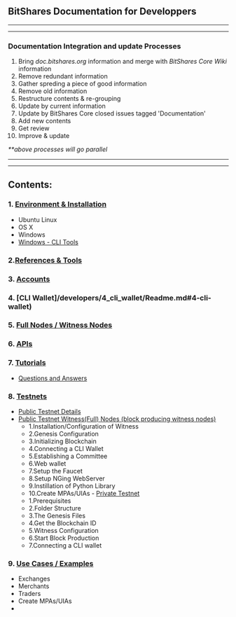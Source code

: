 ## BitShares Documentation for Developpers

***
***
### Documentation Integration and update Processes
1. Bring _doc.bitshares.org_ information and merge with _BitShares Core Wiki_ information
2. Remove redundant information 
3. Gather spreding a piece of good information 
4. Remove old information
5. Restructure contents & re-grouping
6. Update by current information
7. Update by BitShares Core closed issues tagged  'Documentation'
8. Add new contents
9. Get review
10. Improve & update

_**above processes will go parallel_

***
***

## Contents:

### 1. [Environment & Installation ](/developers/1_installation#1-environment--installation)
- Ubuntu Linux
- OS X
- Windows
- [Windows - CLI Tools](/developers/1_installation/1-4_windows_cli_tool.md#contents)

   
### 2.[References & Tools](/developers/2_references_tools#references--tools)
     
### 3. [Accounts](/developers/3_Accounts/Readme.md#3-accounts)

### 4. [CLI Wallet]/developers/4_cli_wallet/Readme.md#4-cli-wallet)

### 5. [Full Nodes / Witness Nodes](/developers/5_full-witness_nodes/Readme.md#5-full-node--witness-node)

### 6. [APIs](/developers/6_apis/Readme.md#6-apis)
   
### 7. [Tutorials](/developers/7_tutorials/Readme.md#7-tutorials)
- [Questions and Answers](/developers/7_tutorials/01_QA.md#questions)

### 8. [Testnets](/developers/8_testnets/Readme.md#8-testnets)
   - [Public Testnet Details](/developers/8_testnets/public_testnet_details.md#the-open-public-testnet-information)
   - [Public Testnet Witness(Full) Nodes (block producing witness nodes) ](/developers/8_testnets/public_testnet.md#how-to-deploy-your-own-public-network)
       - 1.Installation/Configuration of Witness
       - 2.Genesis Configuration
       - 3.Initializing Blockchain
       - 4.Connecting a CLI Wallet
       - 5.Establishing a Committee
       - 6.Web wallet 
       - 7.Setup the Faucet      
       - 8.Setup NGing WebServer 
       - 9.Instillation of Python Library
        - 10.Create MPAs/UIAs
    - [Private Testnet](/developers/8_testnets/public_testnet_details.md#the-open-public-testnet-information)
      - 1.Prerequisites
      - 2.Folder Structure
      - 3.The Genesis Files
      - 4.Get the Blockchain ID
      - 5.Witness Configuration
      - 6.Start Block Production
      - 7.Connecting a CLI wallet

### 9. [Use Cases / Examples](/developers/9_use_cases#9-use-cases--examples)
   - Exchanges
   - Merchants
   - Traders
   - Create MPAs/UIAs
   - 
   


